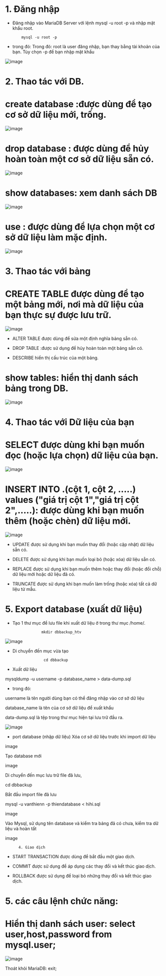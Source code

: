 # 1. Đăng nhập

- Đăng nhập vào MariaDB Server với lệnh mysql -u root -p và nhập mật khẩu root.

          mysql -u root -p
        
- trong đó: Trong đó: root là user đăng nhập, bạn thay bằng tài khoản của bạn. Tùy chọn -p để bạn nhập mật khẩu

![image](https://user-images.githubusercontent.com/95491130/183024205-a3bba9e6-af93-415b-97d8-1bad1215595b.png)


# 2. Thao tác với DB.

# create database <db name> :được dùng để tạo cơ sở dữ liệu mới, trống.
          
![image](https://user-images.githubusercontent.com/95491130/183239000-3b8437ba-b146-4674-9489-867204fcc348.png)

# drop database <db name> : được dùng để hủy hoàn toàn một cơ sở dữ liệu sẵn có.
          
![image](https://user-images.githubusercontent.com/95491130/183238975-967c65f6-7aa4-4b4e-823f-9c777ba50d4e.png)

# show databases:  xem danh sách DB

![image](https://user-images.githubusercontent.com/95491130/183238375-7822301b-80f9-49d5-b963-3782ce140863.png)

# use <db name>: được dùng để lựa chọn một cơ sở dữ liệu làm mặc định.
          
![image](https://user-images.githubusercontent.com/95491130/183238929-2ffc3caf-8fe9-4892-80d9-2d6908e4648e.png)
 
# 3. Thao tác với bảng

# CREATE TABLE được dùng để tạo một bảng mới, nơi mà dữ liệu của bạn thực sự được lưu trữ.
          
![image](https://user-images.githubusercontent.com/95491130/183239374-63b2efcd-72bc-4d40-91e0-0a9abca18a03.png)

- ALTER TABLE được dùng để sửa một định nghĩa bảng sẵn có.

- DROP TABLE <name table> :được sử dụng để hủy hoàn toàn một bảng sẵn có.

- DESCRIBE hiển thị cấu trúc của một bảng.
          
# show tables: hiển thị danh sách bảng trong DB.
          
![image](https://user-images.githubusercontent.com/95491130/183238872-7e4f5b67-04ff-435a-a1e2-f4416db8fc91.png)

# 4. Thao tác với Dữ liệu của bạn
  
# SELECT được dùng khi bạn muốn đọc (hoặc lựa chọn) dữ liệu của bạn.
          
![image](https://user-images.githubusercontent.com/95491130/183238883-bd267017-ef59-4f77-98d5-d2e03fafa7b5.png)

# INSERT INTO <name db>.<name table>(cột 1, cột 2, .....) values ("giá trị cột 1","giá trị cột 2",.....):  được dùng khi bạn muốn thêm (hoặc chèn) dữ liệu mới.
          
![image](https://user-images.githubusercontent.com/95491130/183238723-7d351442-e15a-4e39-b67c-f44638939f31.png)
          
- UPDATE được sử dụng khi bạn muốn thay đổi (hoặc cập nhật) dữ liệu sẵn có.

- DELETE được sử dụng khi bạn muốn loại bỏ (hoặc xóa) dữ liệu sẵn có.

- REPLACE được sử dụng khi bạn muốn thêm hoặc thay đổi (hoặc đổi chỗ) dữ liệu mới hoặc dữ liệu đã có.

- TRUNCATE được sử dụng khi bạn muốn làm trống (hoặc xóa) tất cả dữ liệu từ mẫu.
          
# 5. Export database (xuất dữ liệu)
          
-  Tạo 1 thư mục để lưu file khi xuất dữ liệu ở trong thư mục /home/.

                    mkdir dbbackup_htv

![image](https://user-images.githubusercontent.com/95491130/183240011-b2f13860-a8ef-4349-ba3b-14ca30147a28.png)

- Di chuyển đến mục vừa tạo

                    cd dbbackup

- Xuất dữ liệu

mysqldump -u username -p database_name > data-dump.sql

- trong đó:
          
 username là tên người dùng bạn có thể đăng nhập vào cơ sở dữ liệu

 database_name là tên của cơ sở dữ liệu để xuất khẩu

 data-dump.sql là tệp trong thư mục hiện tại lưu trữ đầu ra.
          
![image](https://user-images.githubusercontent.com/95491130/183240175-31efecd5-4296-42cd-8870-7694d5332fe2.png)
       
- port database (nhập dữ liệu)
Xóa cơ sở dữ liệu trước khi import dữ liệu

image

Tạo database mới

image

Di chuyển đến mục lưu trữ file đã lưu,

cd dbbackup

Bắt đầu import file đã lưu

mysql -u vanthienn -p thiendatabase < hihi.sql

image

Vào Mysql, sử dụng tên database và kiểm tra bảng đã có chưa, kiểm tra dữ liệu và hoàn tất

image
          
          
          
          
          
          
          
          4. Giao dịch

- START TRANSACTION được dùng để bắt đầu một giao dịch.

- COMMIT được sử dụng để áp dụng các thay đổi và kết thúc giao dịch.

- ROLLBACK được sử dụng để loại bỏ những thay đổi và kết thúc giao dịch.

# 5. các câu lệnh chức năng:

# Hiển thị danh sách user: select user,host,password from mysql.user;
          
![image](https://user-images.githubusercontent.com/95491130/183238663-be44e923-854b-4430-9a72-55cda34841fe.png) 

Thoát khỏi MariaDB: exit;
